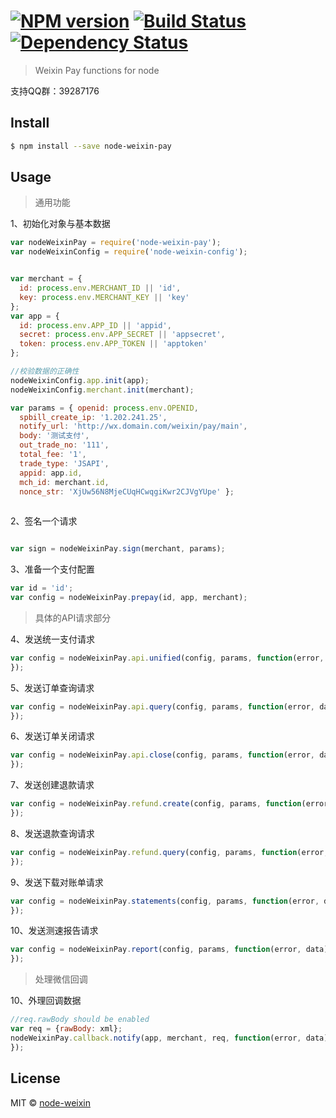 #  [![NPM version][npm-image]][npm-url] [![Build Status][travis-image]][travis-url] [![Dependency Status][daviddm-image]][daviddm-url]

> Weixin Pay functions for node


支持QQ群：39287176


## Install

```sh
$ npm install --save node-weixin-pay
```


## Usage


> 通用功能

1、初始化对象与基本数据

```js
var nodeWeixinPay = require('node-weixin-pay');
var nodeWeixinConfig = require('node-weixin-config');


var merchant = {
  id: process.env.MERCHANT_ID || 'id',
  key: process.env.MERCHANT_KEY || 'key'
};
var app = {
  id: process.env.APP_ID || 'appid',
  secret: process.env.APP_SECRET || 'appsecret',
  token: process.env.APP_TOKEN || 'apptoken'
};

//校验数据的正确性
nodeWeixinConfig.app.init(app);
nodeWeixinConfig.merchant.init(merchant);

var params = { openid: process.env.OPENID,
  spbill_create_ip: '1.202.241.25',
  notify_url: 'http://wx.domain.com/weixin/pay/main',
  body: '测试支付',
  out_trade_no: '111',
  total_fee: '1',
  trade_type: 'JSAPI',
  appid: app.id,
  mch_id: merchant.id,
  nonce_str: 'XjUw56N8MjeCUqHCwqgiKwr2CJVgYUpe' };
  
```

2、签名一个请求

```js

var sign = nodeWeixinPay.sign(merchant, params);
```


3、准备一个支付配置

```js
var id = 'id';
var config = nodeWeixinPay.prepay(id, app, merchant);
```


> 具体的API请求部分

4、发送统一支付请求

```js
var config = nodeWeixinPay.api.unified(config, params, function(error, data) {
});
```

5、发送订单查询请求

```js
var config = nodeWeixinPay.api.query(config, params, function(error, data) {
});
```

6、发送订单关闭请求

```js
var config = nodeWeixinPay.api.close(config, params, function(error, data) {
});
```

7、发送创建退款请求

```js
var config = nodeWeixinPay.refund.create(config, params, function(error, data) {
});
```

8、发送退款查询请求

```js
var config = nodeWeixinPay.refund.query(config, params, function(error, data) {
});
```

9、发送下载对账单请求

```js
var config = nodeWeixinPay.statements(config, params, function(error, data) {
});
```

10、发送测速报告请求

```js
var config = nodeWeixinPay.report(config, params, function(error, data) {
});
```

> 处理微信回调

10、外理回调数据

```js
//req.rawBody should be enabled
var req = {rawBody: xml};
nodeWeixinPay.callback.notify(app, merchant, req, function(error, data) {
});
```


## License

MIT © [node-weixin](blog.3gcnbeta.com)


[npm-image]: https://badge.fury.io/js/node-weixin-pay.svg
[npm-url]: https://npmjs.org/package/node-weixin-pay
[travis-image]: https://travis-ci.org/node-weixin/node-weixin-pay.svg?branch=master
[travis-url]: https://travis-ci.org/node-weixin/node-weixin-pay
[daviddm-image]: https://david-dm.org/node-weixin/node-weixin-pay.svg?theme=shields.io
[daviddm-url]: https://david-dm.org/node-weixin/node-weixin-pay
